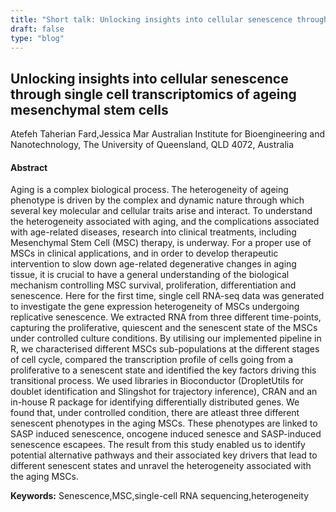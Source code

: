 ```yaml
---
title: "Short talk: Unlocking insights into cellular senescence through single cell transcriptomics of ageing mesenchymal stem cells"
draft: false
type: "blog"
---
```


## Unlocking insights into cellular senescence through single cell transcriptomics of ageing mesenchymal stem cells
Atefeh Taherian Fard,Jessica Mar
Australian Institute for Bioengineering and Nanotechnology, The University of Queensland, QLD 4072, Australia
#### Abstract

Aging is a complex biological process. The heterogeneity of ageing phenotype is driven by the complex and dynamic nature through which several key molecular and cellular traits arise and interact. To understand the heterogeneity associated with aging, and the complications associated with age-related diseases, research into clinical treatments, including Mesenchymal Stem Cell (MSC) therapy, is underway. For a proper use of MSCs in clinical applications, and in order to develop therapeutic intervention to slow down age-related degenerative changes in aging tissue, it is crucial to have a general understanding of the biological mechanism controlling MSC survival, proliferation, differentiation and senescence. Here for the first time, single cell RNA-seq data was generated to investigate the gene expression heterogeneity of MSCs undergoing replicative senescence. We extracted RNA from three different time-points, capturing the proliferative, quiescent and the senescent state of the MSCs under controlled culture conditions. By utilising our implemented pipeline in R, we characterised different MSCs sub-populations at the different stages of cell cycle, compared the transcription profile of cells going from a proliferative to a senescent state and identified the key factors driving this transitional process. We used libraries in Bioconductor (DropletUtils for doublet identification and Slingshot for trajectory inference), CRAN and an in-house R package for identifying differentially distributed genes. We found that, under controlled condition, there are atleast three different senescent phenotypes in the aging MSCs. These phenotypes are linked to SASP induced senescence, oncogene induced senesce and SASP-induced senescence escapees. The result from this study enabled us to identify potential alternative pathways and their associated key drivers that lead to different senescent states and unravel the heterogeneity associated with the aging MSCs.

**Keywords:** Senescence,MSC,single-cell RNA sequencing,heterogeneity
